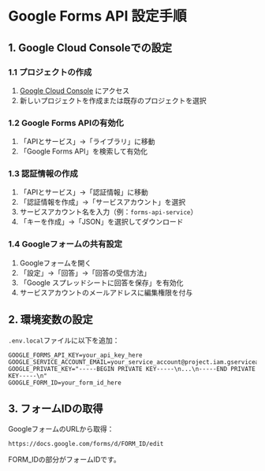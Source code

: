 # Google Forms API 設定手順

## 1. Google Cloud Consoleでの設定

### 1.1 プロジェクトの作成

1. [Google Cloud Console](https://console.cloud.google.com/) にアクセス
2. 新しいプロジェクトを作成または既存のプロジェクトを選択

### 1.2 Google Forms APIの有効化

1. 「APIとサービス」→「ライブラリ」に移動
2. 「Google Forms API」を検索して有効化

### 1.3 認証情報の作成

1. 「APIとサービス」→「認証情報」に移動
2. 「認証情報を作成」→「サービスアカウント」を選択
3. サービスアカウント名を入力（例：`forms-api-service`）
4. 「キーを作成」→「JSON」を選択してダウンロード

### 1.4 Googleフォームの共有設定

1. Googleフォームを開く
2. 「設定」→「回答」→「回答の受信方法」
3. 「Google スプレッドシートに回答を保存」を有効化
4. サービスアカウントのメールアドレスに編集権限を付与

## 2. 環境変数の設定

`.env.local`ファイルに以下を追加：

```
GOOGLE_FORMS_API_KEY=your_api_key_here
GOOGLE_SERVICE_ACCOUNT_EMAIL=your_service_account@project.iam.gserviceaccount.com
GOOGLE_PRIVATE_KEY="-----BEGIN PRIVATE KEY-----\n...\n-----END PRIVATE KEY-----\n"
GOOGLE_FORM_ID=your_form_id_here
```

## 3. フォームIDの取得

GoogleフォームのURLから取得：

```
https://docs.google.com/forms/d/FORM_ID/edit
```

FORM_IDの部分がフォームIDです。
